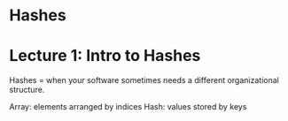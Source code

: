 # Hashes


# Lecture 1: Intro to Hashes

Hashes = when your software sometimes needs a different organizational structure.

Array: elements arranged by indices
Hash: values stored by keys


